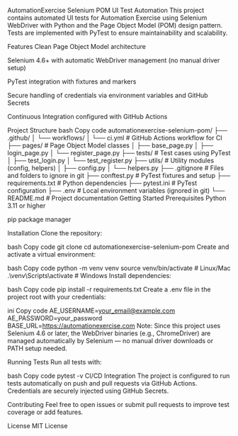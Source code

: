 AutomationExercise Selenium POM UI Test Automation
This project contains automated UI tests for Automation Exercise using Selenium WebDriver with Python and the Page Object Model (POM) design pattern. Tests are implemented with PyTest to ensure maintainability and scalability.

Features
Clean Page Object Model architecture

Selenium 4.6+ with automatic WebDriver management (no manual driver setup)

PyTest integration with fixtures and markers

Secure handling of credentials via environment variables and GitHub Secrets

Continuous Integration configured with GitHub Actions

Project Structure
bash
Copy code
automationexercise-selenium-pom/
├── .github/
│   └── workflows/
│       └── ci.yml             # GitHub Actions workflow for CI
├── pages/                    # Page Object Model classes
│   ├── base_page.py
│   ├── login_page.py
│   └── register_page.py
├── tests/                    # Test cases using PyTest
│   ├── test_login.py
│   └── test_register.py
├── utils/                    # Utility modules (config, helpers)
│   ├── config.py
│   └── helpers.py
├── .gitignore                # Files and folders to ignore in git
├── conftest.py               # PyTest fixtures and setup
├── requirements.txt          # Python dependencies
├── pytest.ini                # PyTest configuration
├── .env                      # Local environment variables (ignored in git)
└── README.md                 # Project documentation
Getting Started
Prerequisites
Python 3.11 or higher

pip package manager

Installation
Clone the repository:

bash
Copy code
git clone <repo-url>
cd automationexercise-selenium-pom
Create and activate a virtual environment:

bash
Copy code
python -m venv venv
source venv/bin/activate     # Linux/Mac
.\venv\Scripts\activate      # Windows
Install dependencies:

bash
Copy code
pip install -r requirements.txt
Create a .env file in the project root with your credentials:

ini
Copy code
AE_USERNAME=your_email@example.com
AE_PASSWORD=your_password
BASE_URL=https://automationexercise.com
Note: Since this project uses Selenium 4.6 or later, the WebDriver binaries (e.g., ChromeDriver) are managed automatically by Selenium — no manual driver downloads or PATH setup needed.

Running Tests
Run all tests with:

bash
Copy code
pytest -v
CI/CD Integration
The project is configured to run tests automatically on push and pull requests via GitHub Actions. Credentials are securely injected using GitHub Secrets.

Contributing
Feel free to open issues or submit pull requests to improve test coverage or add features.

License
MIT License
